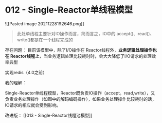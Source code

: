 # 012 - Single-Reactor单线程模型
![[Pasted image 20211228192646.png]]

> 此处单线程主要针对IO操作而言，简而言之，IO中的 accept()、read()、 write()都是在一个线程完成的



存在问题：
目前该模型中，除了I/O操作在 Reactor线程外，**业务逻辑处理操作也在 Reactor线程上**，当业务逻辑处理比较耗时时，会大大降低了I/O请求的处理效率典型

实现redis（4.0之前）


我的理解：

Single-Reactor单线程模型，Reactor既负责IO操作（accept，read,write），又负责业务处理操作（如图中的解码编码操作），如果业务处理操作比较耗时的话，IO请求的相应就会受到影响。


改进版：
[[013 - Single-Reactor线程池模型]]